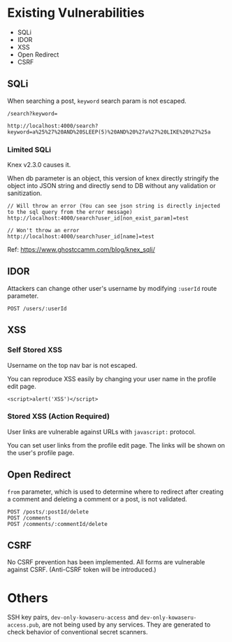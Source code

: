 # Existing Vulnerabilities

- SQLi
- IDOR
- XSS
- Open Redirect
- CSRF

## SQLi

When searching a post, `keyword` search param is not escaped.

```
/search?keyword=
```

```
http://localhost:4000/search?keyword=a%25%27%20AND%20SLEEP(5)%20AND%20%27a%27%20LIKE%20%27%25a
```

### Limited SQLi

Knex v2.3.0 causes it.

When db parameter is an object, this version of knex directly stringify the object into JSON string and directly send to DB without any validation or sanitization.

```
// Will throw an error (You can see json string is directly injected to the sql query from the error message)
http://localhost:4000/search?user_id[non_exist_param]=test

// Won't throw an error
http://localhost:4000/search?user_id[name]=test
```

Ref: https://www.ghostccamm.com/blog/knex_sqli/

## IDOR

Attackers can change other user's username by modifying `:userId` route parameter.

```
POST /users/:userId
```

## XSS

### Self Stored XSS

Username on the top nav bar is not escaped.

You can reproduce XSS easily by changing your user name in the profile edit page.

```
<script>alert('XSS')</script>
```

### Stored XSS (Action Required)

User links are vulnerable against URLs with `javascript:` protocol.

You can set user links from the profile edit page. The links will be shown on the user's profile page.

## Open Redirect

`from` parameter, which is used to determine where to redirect after creating a comment and deleting a comment or a post, is not validated.

```
POST /posts/:postId/delete
POST /comments
POST /comments/:commentId/delete
```

## CSRF

No CSRF prevention has been implemented. All forms are vulnerable against CSRF. (Anti-CSRF token will be introduced.)

# Others

SSH key pairs, `dev-only-kowaseru-access` and `dev-only-kowaseru-access.pub`, are not being used by any services. They are generated to check behavior of conventional secret scanners.
